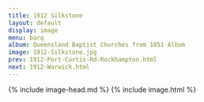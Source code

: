 ```yaml
---
title: 1912 Silkstone
layout: default
display: image
menu: barq
album: Queensland Baptist Churches from 1851 Album
image: 1912-Silkstone.jpg
prev: 1912-Port-Curtis-Rd-Rockhampton.html
next: 1912-Warwick.html
---
```

{% include image-head.md %}
{% include image.html %}